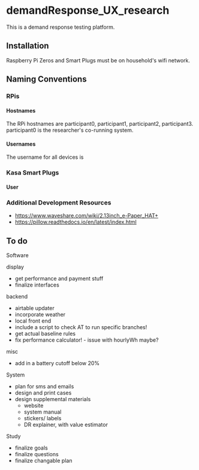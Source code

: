 # demandResponse_UX_research

This is a demand response testing platform.

## Installation

Raspberry Pi Zeros and Smart Plugs must be on household's wifi network.


## Naming Conventions

### RPis

#### Hostnames

The RPi hostnames are participant0, participant1, participant2, participant3. participant0 is the researcher's co-running system.

#### Usernames

The username for all devices is 

### Kasa Smart Plugs

#### User


### Additional Development Resources

* https://www.waveshare.com/wiki/2.13inch_e-Paper_HAT+
* https://pillow.readthedocs.io/en/latest/index.html


## To do

Software

display
* get performance and payment stuff
* finalize interfaces

backend
* airtable updater
* incorporate weather
* local front end
* include a script to check AT to run specific branches!
* get actual baseline rules
* fix performance calculator! - issue with hourlyWh maybe?

misc
* add in a battery cutoff below 20%

System
* plan for sms and emails
* design and print cases
* design supplemental materials
	* website
	* system manual
	* stickers/ labels
	* DR explainer, with value estimator

Study
* finalize goals
* finalize questions
* finalize changable plan